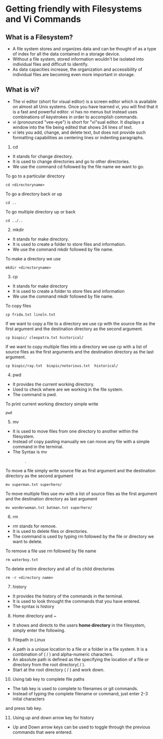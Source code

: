 # Getting friendly with Filesystems and Vi Commands



## What is a Filesystem?

* A file system stores and organizes data and can be thought of as a type of index for all the data contained in a storage device.
* Without a file system, stored information wouldn't be isolated into individual files and difficult to identify.
* As data capacities increase, the organization and accessibility of individual files are becoming even more important in storage.

## What is vi?
* The vi editor (short for visual editor) is a screen editor which is available on almost all Unix systems. Once you have learned vi, you will find that it is a fast and powerful editor. vi has no menus but instead uses combinations of keystrokes in order to accomplish commands. 
* vi (pronounced "vee-eye") is short for "vi"sual editor. It displays a window into the file being edited that shows 24 lines of text.
* vi lets you add, change, and delete text, but does not provide such formatting capabilities as centering lines or indenting paragraphs.



1. cd

* It stands for change directory. 
* It is used to change directories and go to other directories.
* We use the command cd followed by the file name we want to go.

To go to a particular directory
```
cd <directoryname>
```
To go a directory back or up
```  
cd ..
```
To go multiple directory up or back
```
cd ../..
```

2. mkdir

* It stands for make directory.
* It is used to create a folder to store files and information. 
* We use the command mkdir followed by file name.

To make a directory we use
```
mkdir <directoryname>
```

3. cp 
* It stands for make directory
* It is used to create a folder to store files and information 
* We use the command mkdir followed by file name. 

To copy files 
```
cp frida.txt linoln.txt
```
If we want to copy a file to a directory we use cp with the source file as the first argument and the destination directory as the second argument.
```
cp biopic/ cleopatra.txt historical/
```
If we want to copy multiple files into a directory we use cp with a list of source files as the first arguments and the destination directory as the last argument.
```
cp biopic/ray.txt  biopic/notorious.txt  historical/
```

4. pwd 
* It provides the current working directory. 
* Used to check where are we working in the file system. 
* The command is pwd.

To print current working directory simple write 
```
pwd
```
5. mv  

* It is used to move files from one directory to another within the filesystem. 
* Instead of copy pasting manually we can move any file with a simple command in the terminal. 
* The Syntax is mv <filename> <dir>.

To move a file simply write source file as first argument and the destination directory as the second argument
```
mv superman.txt superhero/
``` 
To move multiple files use mv with a list of source files as the first argument and the destination directory as last argument
```
mv wonderwoman.txt batman.txt superhero/
```
6. rm   

* rm stands for remove. 
* It is used to delete files or directories. 
* The command is used by typing rm followed by the file or directory we want to delete.

To remove a file use rm followed by file name
```
rm waterboy.txt
``` 
To delete entire directory and all of its child directories
```
rm -r <directory name>
```
7. history 

* It provides the history of the commands in the terminal. 
* It is used to look throught the commands that you have entered. 
* The syntax is history

8. Home directory and ~
* It shows and directs to the users **home directory** in the filesystem, simply enter the following.

9. Filepath in Linux
* A path is a unique location to a file or a folder in a file system. It is a combination of ( / ) and alpha-numeric characters.
* An absolute path is defined as the specifying the location of a file or directory from the root directory( / ).
* Start at the root directory ( / ) and work down.

10. Using tab key to complete file paths
* The tab key is used to complete to filenames or git commands.
* Instead of typing the complete filename or command, just enter 2-3 inital characters
 
and press tab key.

11. Using up and down arrow key for history
* Up and Down arrow keys can be used to toggle through the previous commands that were entered.
